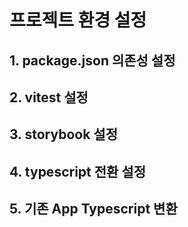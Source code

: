 # 프로젝트 환경 설정

## 1. package.json 의존성 설정

## 2. vitest 설정

## 3. storybook 설정

## 4. typescript 전환 설정

## 5. 기존 App Typescript 변환
